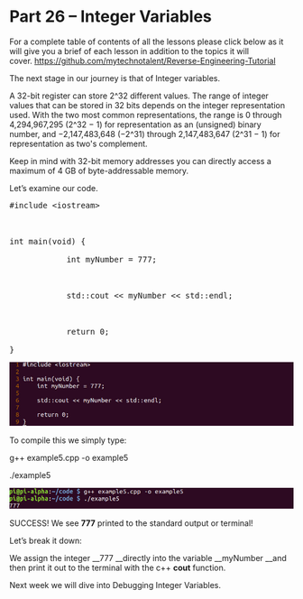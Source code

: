 # Part 26 – Integer Variables

For a complete table of contents of all the lessons please click below as it will give you a brief of each lesson in addition to the topics it will cover.&nbsp;https://github.com/mytechnotalent/Reverse-Engineering-Tutorial

The next stage in our journey is that of Integer variables.&nbsp;

A 32-bit register can store 2^32 different values. The range of integer values that can be stored in 32 bits depends on the integer representation used. With the two most common representations, the range is 0 through 4,294,967,295 (2^32 − 1) for representation as an (unsigned) binary number, and −2,147,483,648 (−2^31) through 2,147,483,647 (2^31 − 1) for representation as two's complement.

Keep in mind with 32-bit memory addresses you can directly access a maximum of 4 GB of byte-addressable memory.

Let’s examine our code.

<pre spellcheck="false">#include &lt;iostream&gt;

&nbsp;

int main(void) {

&nbsp;&nbsp;&nbsp;&nbsp;&nbsp;&nbsp;&nbsp;&nbsp;&nbsp;&nbsp;&nbsp; int myNumber = 777;

&nbsp;

&nbsp;&nbsp;&nbsp;&nbsp;&nbsp;&nbsp;&nbsp;&nbsp;&nbsp;&nbsp;&nbsp; std::cout &lt;&lt; myNumber &lt;&lt; std::endl;

&nbsp;

&nbsp;&nbsp;&nbsp;&nbsp;&nbsp;&nbsp;&nbsp;&nbsp;&nbsp;&nbsp;&nbsp; return 0;

}
</pre>

<div class="slate-resizable-image-embed slate-image-embed__resize-full-width"><img src="/imgs/1520215369999.jpg"/></div>

To compile this we simply type:

g++ example5.cpp -o example5

./example5

<div class="slate-resizable-image-embed slate-image-embed__resize-full-width"><img src="/imgs/1520195285687.jpg"/></div>

SUCCESS!&nbsp;We see __777__ printed to the standard output or terminal!

Let’s break it down:

We assign the integer __777 __directly into the variable __myNumber __and then print it out to the terminal with the c++ __cout__ function.

Next week we will dive into Debugging Integer Variables.